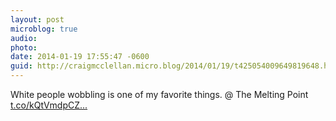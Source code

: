 ```yaml
---
layout: post
microblog: true
audio: 
photo: 
date: 2014-01-19 17:55:47 -0600
guid: http://craigmcclellan.micro.blog/2014/01/19/t425054009649819648.html
---
```

White people wobbling is one of my favorite things. @ The Melting Point [t.co/kQtVmdpCZ...](http://t.co/kQtVmdpCZd)
